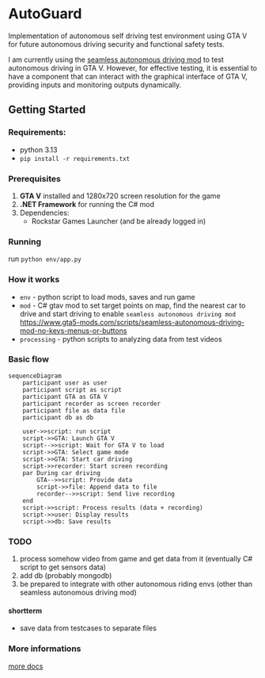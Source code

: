 # AutoGuard
Implementation of autonomous self driving test environment using GTA V for future autonomous driving security and functional safety tests.

I am currently using the [seamless autonomous driving mod](https://www.gta5-mods.com/scripts/seamless-autonomous-driving-mod-no-keys-menus-or-buttons) to test autonomous driving in GTA V. However, for effective testing, it is essential to have a component that can interact with the graphical interface of GTA V, providing inputs and monitoring outputs dynamically.

## Getting Started

### Requirements:
 - python 3.13
 - `pip install -r requirements.txt`

### Prerequisites
1. **GTA V** installed and 1280x720 screen resolution for the game
2. **.NET Framework** for running the C# mod
3. Dependencies:
   - Rockstar Games Launcher (and be already logged in)

### Running
run `python env/app.py`

### How it works
- `env` - python script to load mods, saves and run game
- `mod` - C# gtav mod to set target points on map, find the nearest car to drive and start driving to enable `seamless autonomous driving mod`  
https://www.gta5-mods.com/scripts/seamless-autonomous-driving-mod-no-keys-menus-or-buttons
- `processing` - python scripts to analyzing data from test videos

### Basic flow  
```mermaid
sequenceDiagram
    participant user as user
    participant script as script
    participant GTA as GTA V
    participant recorder as screen recorder
    participant file as data file
    participant db as db

    user->>script: run script
    script->>GTA: Launch GTA V
    script-->>script: Wait for GTA V to load
    script->>GTA: Select game mode
    script->>GTA: Start car driving
    script->>recorder: Start screen recording
    par During car driving
        GTA-->>script: Provide data
        script->>file: Append data to file
        recorder-->>script: Send live recording
    end
    script->>script: Process results (data + recording)
    script->>user: Display results
    script->>db: Save results
```

### TODO
1. process somehow video from game and get data from it (eventually C# script to get sensors data)
2. add db (probably mongodb)
3. be prepared to integrate with other autonomous riding envs (other than seamless autonomous driving mod)

#### shortterm
- save data from testcases to separate files

### More informations
[more docs](https://docs.google.com/document/d/1IKcRw_cjcgbgFVxM3nnlapJooMkW_Ll9Ibul6B54esw)
